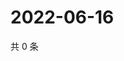 # 2022-06-16

共 0 条

<!-- BEGIN WEIBO -->
<!-- 最后更新时间 Thu Jun 16 2022 05:14:23 GMT+0800 (China Standard Time) -->

<!-- END WEIBO -->
